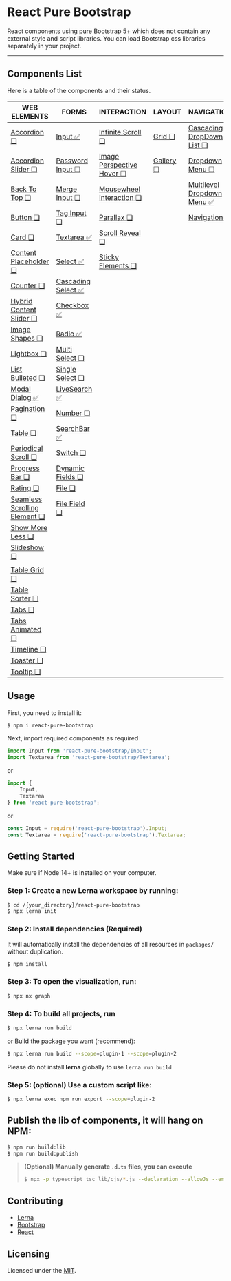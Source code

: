 # React Pure Bootstrap

React components using pure Bootstrap 5+ which does not contain any external style and script libraries. You can load Bootstrap css libraries separately in your project.


---


## Components List

Here is a table of the components and their status.


| WEB ELEMENTS | FORMS | INTERACTION | LAYOUT | NAVIGATION |
| --- | --- | --- | --- | --- |
| [Accordion ❏](packages/Accordion/README.md) | [Input ✅](packages/Input/README.md#input) | [Infinite Scroll ❏](packages/InfiniteScroll/README.md) | [Grid ❏](packages/Grid/README.md) | [Cascading DropDown List ❏](packages/CascadingDropDownList/README.md)  | 
| [Accordion Slider ❏](packages/AccordionSlider/README.md) | [Password Input ❏](packages/PasswordInput/README.md#password-input) | [Image Perspective Hover ❏](packages/ImagePerspectiveHover/README.md) | [Gallery ❏](packages/Gallery/README.md) | [Dropdown Menu ❏](packages/DropdownMenu/README.md)  | 
| [Back To Top ❏](packages/BackToTop/README.md) | [Merge Input ❏](packages/MergeInput/README.md#merge-input) | [Mousewheel Interaction ❏](packages/MousewheelInteraction/README.md) |  | [Multilevel Dropdown Menu ✅](packages/MultilevelDropdownMenu/README.md)  | 
| [Button ❏](packages/Button/README.md) | [Tag Input ❏](packages/TagInput/README.md#tag-input) | [Parallax ❏](packages/Parallax/README.md) |  | [Navigation ❏](packages/Navigation/README.md)  | 
| [Card ❏](packages/Card/README.md) | [Textarea  ✅](packages/Textarea/README.md#textarea) | [Scroll Reveal ❏](packages/ScrollReveal/README.md) |  |  | 
| [Content Placeholder ❏](packages/ContentPlaceholder/README.md) | [Select ✅](packages/Select/README.md#select) | [Sticky Elements ❏](packages/StickyElements/README.md) |  |  | 
| [Counter ❏](packages/Counter/README.md) | [Cascading Select ✅](packages/CascadingSelect/README.md#custom-select) |  |  |  | 
| [Hybrid Content Slider ❏](packages/HybridContentSlider/README.md) | [Checkbox ✅](packages/Checkbox/README.md#checkbox) |  |  |  | 
| [Image Shapes ❏](packages/ImageShapes/README.md) | [Radio ✅](packages/Radio/README.md#radio) |  |  |  | 
| [Lightbox ❏](packages/Lightbox/README.md) | [Multi Select ❏](packages/MultiSelect/README.md#multi-select) |  |  |  | 
| [List Bulleted ❏](packages/ListBulleted/README.md) | [Single Select ❏](packages/SingleSelect/README.md#single-select) |  |  |  | 
| [Modal Dialog ✅](packages/ModalDialog/README.md) | [LiveSearch ✅](packages/LiveSearch/README.md#date) |  |  |  | 
| [Pagination ❏](packages/Pagination/README.md) | [Number ❏](packages/Number/README.md#number) |  |  |  | 
| [Table ❏](packages/Table/README.md) | [SearchBar ✅](packages/SearchBar/README.md#number) |  |  |  | 
| [Periodical Scroll ❏](packages/PeriodicalScroll/README.md) | [Switch ❏](packages/Switch/README.md#switch) |  |  |  | 
| [Progress Bar ❏](packages/ProgressBar/README.md) | [Dynamic Fields ❏](packages/DynamicFields/README.md#dynamic-fields) |  |  |  | 
| [Rating ❏](packages/Rating/README.md) | [File ❏](packages/File/README.md#file) |  |  |  | 
| [Seamless Scrolling Element ❏](packages/SeamlessScrollingElement/README.md) | [File Field ❏](packages/FileField/README.md#file-field) |  |  |  | 
| [Show More Less ❏](packages/ShowMoreLess/README.md) |  |  |  |  | 
| [Slideshow ❏](packages/Slideshow/README.md) |  |  |  |  | 
|  |  |  |  |  | 
| [Table Grid ❏](packages/TableGrid/README.md) |  |  |  |  | 
| [Table Sorter ❏](packages/TableSorter/README.md) |  |  |  |  | 
| [Tabs ❏](packages/Tabs/README.md) |  |  |  |  | 
| [Tabs Animated ❏](packages/TabsAnimated/README.md) |  |  |  |  | 
| [Timeline ❏](packages/Timeline/README.md) |  |  |  |  | 
| [Toaster ❏](packages/Toaster/README.md) |  |  |  |  | 
| [Tooltip ❏](packages/Tooltip/README.md) |  |  |  |  | 




## Usage

First, you need to install it:

```sh
$ npm i react-pure-bootstrap
```

Next, import required components as required

```js
import Input from 'react-pure-bootstrap/Input';
import Textarea from 'react-pure-bootstrap/Textarea';
```

or 

```js
import { 
    Input,
    Textarea
} from 'react-pure-bootstrap';
```

or

```js
const Input = require('react-pure-bootstrap').Input;
const Textarea = require('react-pure-bootstrap').Textarea;
```



## Getting Started

Make sure if Node 14+ is installed on your computer.

### Step 1: Create a new Lerna workspace by running:

```sh
$ cd /{your_directory}/react-pure-bootstrap
$ npx lerna init
```


### Step 2: Install dependencies (Required)

It will automatically install the dependencies of all resources in `packages/` without duplication.

```sh
$ npm install
```
 

### Step 3: To open the visualization, run:

```sh
$ npx nx graph
```
 
### Step 4: To build all projects, run

```sh
$ npx lerna run build
```

or Build the package you want (recommend):

```sh
$ npx lerna run build --scope=plugin-1 --scope=plugin-2
```

Please do not install **lerna** globally to use `lerna run build`


### Step 5: (optional) Use a custom script like:

```sh
$ npx lerna exec npm run export --scope=plugin-2
```
  

## Publish the lib of components, it will hang on NPM: 


```sh
$ npm run build:lib
$ npm run build:publish
```
  
> **(Optional) Manually generate `.d.ts` files, you can execute**
> 
> ```sh
> $ npx -p typescript tsc lib/cjs/*.js --declaration --allowJs --emitDeclarationOnly
> ```
> 


## Contributing

- [Lerna](https://github.com/lerna/lerna)
- [Bootstrap](https://getbootstrap.com/)
- [React](https://react.dev/)


## Licensing

Licensed under the [MIT](https://opensource.org/licenses/MIT).

